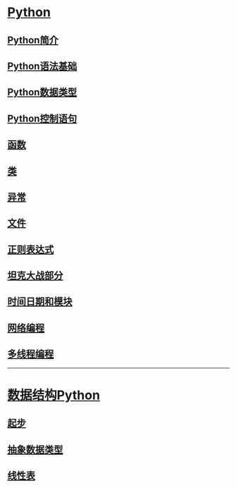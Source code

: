 # [Python](https://github.com/lsmilesmile/Python-Knowledge/tree/master/python)

## [Python简介](<https://github.com/lsmilesmile/Python-Knowledge/blob/master/python/Python%E4%B9%8B%E7%AE%80%E4%BB%8B1.md>)

## [Python语法基础](https://github.com/lsmilesmile/Python-Knowledge/blob/master/python/Python%E8%AF%AD%E6%B3%95%E5%9F%BA%E7%A1%802.md)

## [Python数据类型](https://github.com/lsmilesmile/Python-Knowledge/blob/master/python/Python%E6%95%B0%E6%8D%AE%E7%B1%BB%E5%9E%8B3.md)

## [Python控制语句](https://github.com/lsmilesmile/Python-Knowledge/blob/master/python/Python%E6%8E%A7%E5%88%B6%E8%AF%AD%E5%8F%A54.md)

## [函数](https://github.com/lsmilesmile/Python-Knowledge/blob/master/python/%E5%87%BD%E6%95%B05.md)

## [类](https://github.com/lsmilesmile/Python-Knowledge/blob/master/python/%E7%B1%BB6.md)

## [异常](https://github.com/lsmilesmile/Python-Knowledge/blob/master/python/%E5%BC%82%E5%B8%B87.md)

## [文件](https://github.com/lsmilesmile/Python-Knowledge/blob/master/python/%E6%96%87%E4%BB%B68.md)

## [正则表达式](https://github.com/lsmilesmile/Python-Knowledge/blob/master/python/%E6%AD%A3%E5%88%99%E8%A1%A8%E8%BE%BE%E5%BC%8F9.md)

## [坦克大战部分](https://github.com/lsmilesmile/Python-Knowledge/blob/master/python/pygame-%E5%9D%A6%E5%85%8B%E5%A4%A7%E6%88%98%E9%83%A8%E5%88%8610.md)

## [时间日期和模块](https://github.com/lsmilesmile/Python-Knowledge/blob/master/python/%E6%97%B6%E9%97%B4%E6%97%A5%E6%9C%9F%E5%92%8C%E6%A8%A1%E5%9D%9711.md)

## [网络编程](https://github.com/lsmilesmile/Python-Knowledge/blob/master/python/%E7%BD%91%E7%BB%9C%E7%BC%96%E7%A8%8B12.md)

## [多线程编程](https://github.com/lsmilesmile/Python-Knowledge/blob/master/python/%E5%A4%9A%E7%BA%BF%E7%A8%8B%E7%BC%96%E7%A8%8B13.md)

------

# [数据结构Python](https://github.com/lsmilesmile/Python-Knowledge/tree/master/%E6%95%B0%E6%8D%AE%E7%BB%93%E6%9E%84Python)

## [起步](https://github.com/lsmilesmile/Python-Knowledge/blob/master/%E6%95%B0%E6%8D%AE%E7%BB%93%E6%9E%84Python/%E8%B5%B7%E6%AD%A51.md)

## [抽象数据类型](https://github.com/lsmilesmile/Python-Knowledge/blob/master/%E6%95%B0%E6%8D%AE%E7%BB%93%E6%9E%84Python/%E6%8A%BD%E8%B1%A1%E6%95%B0%E6%8D%AE%E7%B1%BB%E5%9E%8B2.md)

## [线性表](https://github.com/lsmilesmile/Python-Knowledge/blob/master/%E6%95%B0%E6%8D%AE%E7%BB%93%E6%9E%84Python/%E7%BA%BF%E6%80%A7%E8%A1%A83.md)

## 